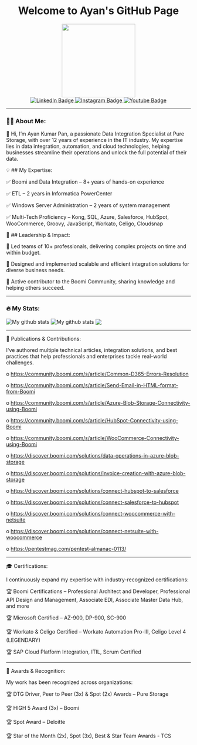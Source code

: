 <div id="header" align="center">
  <h1>Welcome to Ayan's GitHub Page</h1>
  
  <img src="https://media.giphy.com/media/RbDKaczqWovIugyJmW/giphy.gif" width="200"/>
  
  <div id="badges">
    <a href="https://www.linkedin.com/in/ayankumarpan/">
    <img src="https://img.shields.io/badge/LinkedIn-blue?style=for-the-badge&logo=linkedin&logoColor=white" alt="LinkedIn Badge"/>
    </a>
    <a href="https://www.instagram.com/ayankumarpan/">
    <img src="https://img.shields.io/badge/Instagram-E4405F?style=for-the-badge&logo=instagram&logoColor=white" alt="Instagram Badge"/>
    </a>
    <a href="https://www.youtube.com/@ayanpan">
    <img src="https://img.shields.io/badge/YouTube-red?style=for-the-badge&logo=youtube&logoColor=white" alt="Youtube Badge"/>
    </a>
  </div>
  
  <img src="https://komarev.com/ghpvc/?username=ayanpan&style=flat-square&color=blue" alt=""/>
</div>

---
### :man_technologist: About Me:

👋 Hi, I’m Ayan Kumar Pan, a passionate Data Integration Specialist at Pure Storage, with over 12 years of experience in the IT industry. My expertise lies in data integration, automation, and cloud technologies, helping businesses streamline their operations and unlock the full potential of their data.

💡 ## My Expertise:

✅ Boomi and Data Integration – 8+ years of hands-on experience

✅ ETL – 2 years in Informatica PowerCenter

✅ Windows Server Administration – 2 years of system management

✅ Multi-Tech Proficiency – Kong, SQL, Azure, Salesforce, HubSpot, WooCommerce, Groovy, JavaScript, Workato, Celigo, Cloudsnap


🚀 ## Leadership & Impact:

🔹 Led teams of 10+ professionals, delivering complex projects on time and within budget.

🔹 Designed and implemented scalable and efficient integration solutions for diverse business needs.

🔹 Active contributor to the Boomi Community, sharing knowledge and helping others succeed.
 
---
### :fire: My Stats:
<img align="center" src="https://github-readme-streak-stats.herokuapp.com?user=ayanpan&theme=nightowl&hide_border=true" alt="My github stats" /> 

<img align="center" src="https://github-readme-stats.vercel.app/api?username=ayanpan&show_icons=true&include_all_commits=true&theme=nightowl&hide_border=true" alt="My github stats" /> 

<img align="center" src="https://github-readme-stats.vercel.app/api/top-langs/?username=ayanpan&layout=compact&theme=nightowl&hide_border=true" />

---
📖 Publications & Contributions:

I've authored multiple technical articles, integration solutions, and best practices that help professionals and enterprises tackle real-world challenges.

o https://community.boomi.com/s/article/Common-D365-Errors-Resolution

o https://community.boomi.com/s/article/Send-Email-in-HTML-format-from-Boomi

o https://community.boomi.com/s/article/Azure-Blob-Storage-Connectivity-using-Boomi

o https://community.boomi.com/s/article/HubSpot-Connectivity-using-Boomi

o https://community.boomi.com/s/article/WooCommerce-Connectivity-using-Boomi

o https://discover.boomi.com/solutions/data-operations-in-azure-blob-storage

o https://discover.boomi.com/solutions/invoice-creation-with-azure-blob-storage

o https://discover.boomi.com/solutions/connect-hubspot-to-salesforce

o https://discover.boomi.com/solutions/connect-salesforce-to-hubspot

o https://discover.boomi.com/solutions/connect-woocommerce-with-netsuite

o https://discover.boomi.com/solutions/connect-netsuite-with-woocommerce

o https://pentestmag.com/pentest-almanac-0113/

---
🎓 Certifications:

I continuously expand my expertise with industry-recognized certifications:

🏆 Boomi Certifications – Professional Architect and Developer, Professional API Design and Management, Associate EDI, Associate Master Data Hub, and more

🏆 Microsoft Certified – AZ-900, DP-900, SC-900

🏆 Workato & Celigo Certified – Workato Automation Pro-III, Celigo Level 4 (LEGENDARY)

🏆 SAP Cloud Platform Integration, ITIL, Scrum Certified

---
🏅 Awards & Recognition:

My work has been recognized across organizations:

🏆 DTG Driver, Peer to Peer (3x) & Spot (2x) Awards – Pure Storage

🏆 HIGH 5 Award (3x) – Boomi 

🏆 Spot Award – Deloitte

🏆 Star of the Month (2x), Spot (3x), Best & Star Team Awards - TCS
